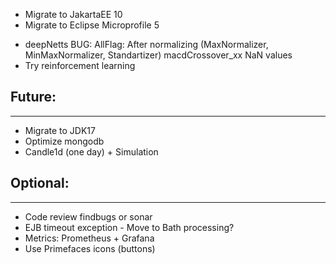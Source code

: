 + Migrate to JakartaEE 10
+ Migrate to Eclipse Microprofile 5


- deepNetts BUG: AllFlag: After normalizing (MaxNormalizer, MinMaxNormalizer, Standartizer) macdCrossover_xx NaN values
- Try reinforcement learning 

## Future:
----------

- Migrate to JDK17
- Optimize mongodb
- Candle1d (one day) + Simulation

## Optional:
------------
- Code review findbugs or sonar
- EJB timeout exception - Move to Bath processing?
- Metrics: Prometheus + Grafana
- Use Primefaces icons (buttons)
